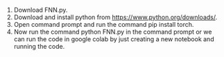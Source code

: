 1. Download FNN.py.
2. Download and install python from https://www.python.org/downloads/.
3. Open command prompt and run the command pip install torch.
4. Now run the command python FNN.py in the command prompt or we can run the code in google colab by just creating a new notebook and running the code.
